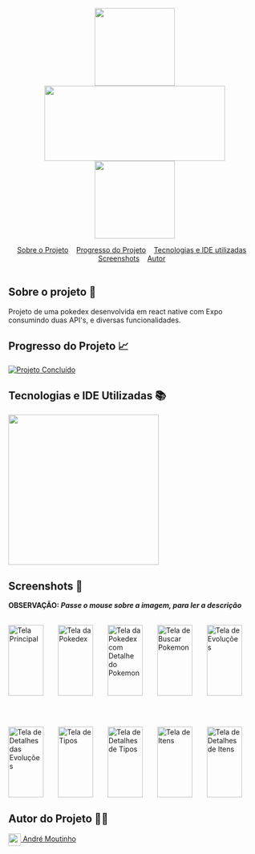 <p align=center><img align="center" src="https://i.imgur.com/NEblwlS.png" height="155" width="160"/> <img align="center" src="https://i.imgur.com/EexqKtn.png" height="150" width="360"/> <img align="center" src="https://i.imgur.com/DPnkMnP.png"  height="155" width="160"/></p>

<div id="inicio" align=center>
  <a href="#sobre">Sobre o Projeto</a>&nbsp;&nbsp;&nbsp;
  <a href="#progresso">Progresso do Projeto</a>&nbsp;&nbsp;&nbsp;  
  <a href="#linguagens">Tecnologias e IDE utilizadas</a>&nbsp;&nbsp;&nbsp;
  <a href="#screenshots">Screenshots</a>&nbsp;&nbsp;&nbsp;
  <a href="#autor">Autor</a>&nbsp;&nbsp;&nbsp; 
</div><br>

<h2 id="sobre">Sobre o projeto 🔎</h2>
<p>Projeto de uma pokedex desenvolvida em react native com Expo consumindo duas API's, e diversas funcionalidades.</p>

<h2 id="progresso">Progresso do Projeto 📈</h2>

<a href="#" title="STATUS"><img src="https://img.shields.io/badge/STATUS-Concluído-green?style=for-the-badge" alt="Projeto Concluído"></a>

<h2 id="linguagens">Tecnologias e IDE Utilizadas 📚</h2>

<div style="display: inline_block">
<!-- LOGO EXPO SNACK + REACT NATIVE -->  
<img align="center" src="https://i.imgur.com/ykaHrgT.png" width="300"/> 

<h2 id="screenshots">Screenshots 📸</h2>

<b>OBSERVAÇÃO: <i>Passe o mouse sobre a imagem, para ler a descrição</i></b>
<br>
<br>

<img align="center" src="https://i.imgur.com/xOiJCQ8.png" title="Tela Principal" height="141" width="70"/> 

<img width="21"/> 

<img align="center" src="https://i.imgur.com/FnwYNKX.png" title="Tela da Pokedex" height="141" width="70"/> 

<img width="21"/> 

<img align="center" src="https://i.imgur.com/r6rmCQI.png" title="Tela da Pokedex com Detalhe do Pokemon" height="141" width="70"/> 

<img width="21"/> 

<img align="center" src="https://i.imgur.com/0PXklgj.png" title="Tela de Buscar Pokemon" height="141" width="70"/> 

<img width="21"/> 

<img align="center" src="https://i.imgur.com/rDGWXfe.png" title="Tela de Evoluções" height="141" width="70"/>

<br><br>

<img align="center" src="https://i.imgur.com/7qDau2q.png" title="Tela de Detalhes das Evoluções" height="141" width="70"/>

<img width="21"/> 
  
<img align="center" src="https://i.imgur.com/Mt5kuqJ.png" title="Tela de Tipos" height="141" width="70"/> 

<img width="21"/> 

<img align="center" src="https://i.imgur.com/w2TzXpC.png" title="Tela de Detalhes de Tipos" height="141" width="70"/> 

<img width="21"/> 

<img align="center" src="https://i.imgur.com/0rnapcN.png" title="Tela de Itens" height="141" width="70"/> 

<img width="21"/> 

<img align="center" src="https://i.imgur.com/nMRDl0j.png" title="Tela de Detalhes de Itens" height="141" width="70"/> 


<h2 id="autor">Autor do Projeto 👨‍💼</h2>
<a href="https://github.com/AMoutinho" title="André Moutinho"><img align="center" src="https://i.imgur.com/VN0Vh9S.png" width="25"/> André Moutinho</a>  
